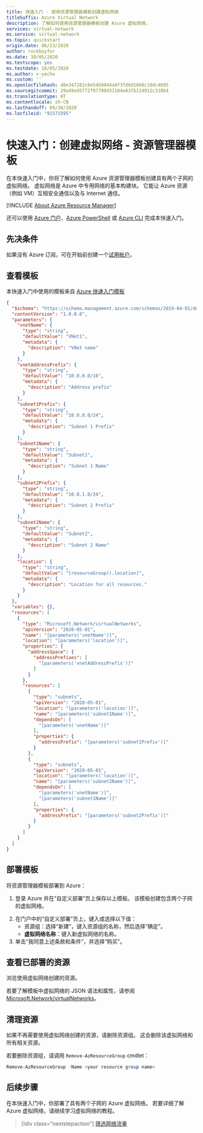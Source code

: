 ```yaml
---
title: 快速入门 - 使用资源管理器模板创建虚拟网络
titleSuffix: Azure Virtual Network
description: 了解如何使用资源管理器模板创建 Azure 虚拟网络。
services: virtual-network
ms.service: virtual-network
ms.topic: quickstart
origin.date: 06/23/2020
author: rockboyfor
ms.date: 10/05/2020
ms.testscope: yes
ms.testdate: 10/05/2020
ms.author: v-yeche
ms.custom: ''
ms.openlocfilehash: d8e347282c8e54b9044a9f3fd6d1660c10dc4605
ms.sourcegitcommit: 29a49e95f72f97790431104e837b114912c318b4
ms.translationtype: HT
ms.contentlocale: zh-CN
ms.lasthandoff: 09/30/2020
ms.locfileid: "91571595"
---
```

<!--Verified Successfully-->
# <a name="quickstart-create-a-virtual-network---resource-manager-template"></a>快速入门：创建虚拟网络 - 资源管理器模板

在本快速入门中，你将了解如何使用 Azure 资源管理器模板创建具有两个子网的虚拟网络。 虚拟网络是 Azure 中专用网络的基本构建块。 它能让 Azure 资源（例如 VM）互相安全通信以及与 Internet 通信。

[!INCLUDE [About Azure Resource Manager](../../includes/resource-manager-quickstart-introduction.md)]

还可以使用 [Azure 门户](quick-create-portal.md)、[Azure PowerShell](quick-create-powershell.md) 或 [Azure CLI](quick-create-cli.md) 完成本快速入门。

## <a name="prerequisites"></a>先决条件

如果没有 Azure 订阅，可在开始前创建一个[试用帐户](https://www.azure.cn/pricing/1rmb-trial)。

## <a name="review-the-template"></a>查看模板

本快速入门中使用的模板来自 [Azure 快速入门模板](https://github.com/Azure/azure-quickstart-templates/blob/master/101-vnet-two-subnets/azuredeploy.json)

```json
{
  "$schema": "https://schema.management.azure.com/schemas/2019-04-01/deploymentTemplate.json#",
  "contentVersion": "1.0.0.0",
  "parameters": {
    "vnetName": {
      "type": "string",
      "defaultValue": "VNet1",
      "metadata": {
        "description": "VNet name"
      }
    },
    "vnetAddressPrefix": {
      "type": "string",
      "defaultValue": "10.0.0.0/16",
      "metadata": {
        "description": "Address prefix"
      }
    },
    "subnet1Prefix": {
      "type": "string",
      "defaultValue": "10.0.0.0/24",
      "metadata": {
        "description": "Subnet 1 Prefix"
      }
    },
    "subnet1Name": {
      "type": "string",
      "defaultValue": "Subnet1",
      "metadata": {
        "description": "Subnet 1 Name"
      }
    },
    "subnet2Prefix": {
      "type": "string",
      "defaultValue": "10.0.1.0/24",
      "metadata": {
        "description": "Subnet 2 Prefix"
      }
    },
    "subnet2Name": {
      "type": "string",
      "defaultValue": "Subnet2",
      "metadata": {
        "description": "Subnet 2 Name"
      }
    },
    "location": {
      "type": "string",
      "defaultValue": "[resourceGroup().location]",
      "metadata": {
        "description": "Location for all resources."
      }
    }
  },
  "variables": {},
  "resources": [
    {
      "type": "Microsoft.Network/virtualNetworks",
      "apiVersion": "2020-05-01",
      "name": "[parameters('vnetName')]",
      "location": "[parameters('location')]",
      "properties": {
        "addressSpace": {
          "addressPrefixes": [
            "[parameters('vnetAddressPrefix')]"
          ]
        }
      },
      "resources": [
        {
          "type": "subnets",
          "apiVersion": "2020-05-01",
          "location": "[parameters('location')]",
          "name": "[parameters('subnet1Name')]",
          "dependsOn": [
            "[parameters('vnetName')]"
          ],
          "properties": {
            "addressPrefix": "[parameters('subnet1Prefix')]"
          }
        },
        {
          "type": "subnets",
          "apiVersion": "2020-05-01",
          "location": "[parameters('location')]",
          "name": "[parameters('subnet2Name')]",
          "dependsOn": [
            "[parameters('vnetName')]",
            "[parameters('subnet1Name')]"
          ],
          "properties": {
            "addressPrefix": "[parameters('subnet2Prefix')]"
          }
        }
      ]
    }
  ]  
}
```

<!--MOONCAKE CUSTOMIZATION ON THE END BRACKET-->

<!--Not Available on - [**Microsoft.Network/virtualNetworks**](https://docs.microsoft.com/azure/templates/microsoft.network/virtualnetworks)-->
<!--Not Available on - [**Microsoft.Network/virtualNetworks/subnets**](https://docs.microsoft.com/azure/templates/microsoft.network/virtualnetworks/subnets)-->

## <a name="deploy-the-template"></a>部署模板

将资源管理器模板部署到 Azure：

<!--MOONCAKE CUSTOMIZATION-->

1. 登录 Azure 并在“自定义部署”页上保存以上模板。 该模板创建包含两个子网的虚拟网络。

<!--Not Available on [:::image type="content" source="../media/template-deployments/deploy-to-azure.svg" alt-text="Deploy to Azure":::](https://portal.azure.cn/#create/Microsoft.Template/uri/https%3A%2F%2Fraw.githubusercontent.com%2FAzure%2Fazure-quickstart-templates%2Fmaster%2F101-virtual-network-2vms-create%2Fazuredeploy.json)-->
<!--404 Not Found on https://raw.githubusercontent.com/Azure/azure-quickstart-templates/master/101-virtual-network-2vms-create/azuredeploy.json-->

2. 在门户中的“自定义部署”页上，键入或选择以下值：
    - 资源组：选择“新建”，键入资源组的名称，然后选择“确定”。
    - **虚拟网络名称**：键入新虚拟网络的名称。
3. 单击“我同意上述条款和条件”，并选择“购买”。 

<!--MOONCAKE CUSTOMIZATION-->

## <a name="review-deployed-resources"></a>查看已部署的资源

浏览使用虚拟网络创建的资源。

若要了解模板中虚拟网络的 JSON 语法和属性，请参阅 [Microsoft.Network/virtualNetworks](https://docs.microsoft.com/azure/templates/microsoft.network/virtualnetworks)。

## <a name="clean-up-resources"></a>清理资源

如果不再需要使用虚拟网络创建的资源，请删除资源组。 这会删除该虚拟网络和所有相关资源。

若要删除资源组，请调用 `Remove-AzResourceGroup` cmdlet：

```powershell
Remove-AzResourceGroup -Name <your resource group name>
```

## <a name="next-steps"></a>后续步骤
在本快速入门中，你部署了具有两个子网的 Azure 虚拟网络。 若要详细了解 Azure 虚拟网络，请继续学习虚拟网络的教程。

> [!div class="nextstepaction"]
> [筛选网络流量](tutorial-filter-network-traffic.md)

<!-- Update_Description: new article about quick create template -->
<!--NEW.date: 10/05/2020-->
